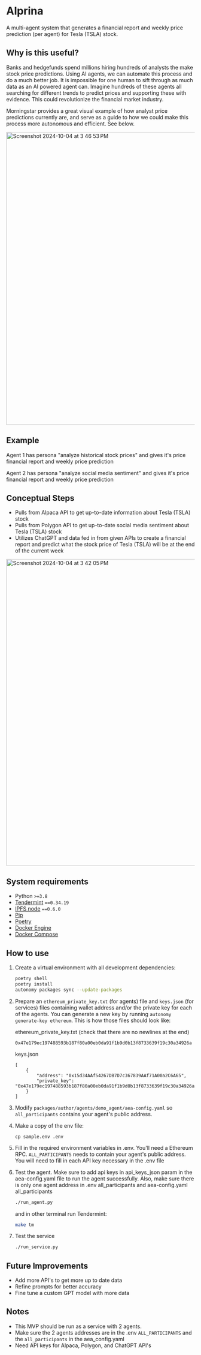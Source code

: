# Alprina

A multi-agent system that generates a financial report and weekly price prediction (per agent) for Tesla (TSLA) stock.

## Why is this useful?

Banks and hedgefunds spend millions hiring hundreds of analysts the make stock price predictions. Using AI agents, we can automate this process and do a much better job. It is impossible for one human to sift through as much data as an AI powered agent can. Imagine hundreds of these agents all searching for different trends to predict prices and supporting these with evidence. This could revolutionize the financial market industry.

Morningstar provides a great visual example of how analyst price predictions currently are, and serve as a guide to how we could make this process more autonomous and efficient. See below.

<img width="781" alt="Screenshot 2024-10-04 at 3 46 53 PM" src="https://github.com/user-attachments/assets/209c0dbd-6823-409d-af0a-83e9d4076286">

## Example

Agent 1 has persona "analyze historical stock prices" and gives it's price financial report and weekly price prediction

Agent 2 has persona "analyze social media sentiment" and gives it's price financial report and weekly price prediction

## Conceptual Steps
- Pulls from Alpaca API to get up-to-date information about Tesla (TSLA) stock
- Pulls from Polygon API to get up-to-date social media sentiment about Tesla (TSLA) stock
- Utilizes ChatGPT and data fed in from given APIs to create a financial report and predict what the stock price of Tesla (TSLA) will be at the end of the current week

<img width="818" alt="Screenshot 2024-10-04 at 3 42 05 PM" src="https://github.com/user-attachments/assets/3be10c94-6c1f-49dc-baa0-d611abe15c5c">

## System requirements

- Python `>=3.8`
- [Tendermint](https://docs.tendermint.com/v0.34/introduction/install.html) `==0.34.19`
- [IPFS node](https://docs.ipfs.io/install/command-line/#official-distributions) `==0.6.0`
- [Pip](https://pip.pypa.io/en/stable/installation/)
- [Poetry](https://python-poetry.org/)
- [Docker Engine](https://docs.docker.com/engine/install/)
- [Docker Compose](https://docs.docker.com/compose/install/)


## How to use

1. Create a virtual environment with all development dependencies:

    ```bash
    poetry shell
    poetry install
    autonomy packages sync --update-packages
    ```

2. Prepare an `ethereum_private_key.txt` (for agents) file and `keys.json` (for services) files containing wallet address and/or the private key for each of the agents. You can generate a new key by running `autonomy generate-key ethereum`. This is how those files should look like:

    ethereum_private_key.txt (check that there are no newlines at the end)

    ```
    0x47e179ec197488593b187f80a00eb0da91f1b9d0b13f8733639f19c30a34926a
    ```

    keys.json
    ```
    [
        {
            "address": "0x15d34AAf54267DB7D7c367839AAf71A00a2C6A65",
            "private_key": "0x47e179ec197488593b187f80a00eb0da91f1b9d0b13f8733639f19c30a34926a"
        }
    ]
    ```

3. Modify `packages/author/agents/demo_agent/aea-config.yaml` so `all_participants` contains your agent's public address.


5. Make a copy of the env file:

    ```cp sample.env .env```

5. Fill in the required environment variables in .env. You'll need a Ethereum RPC. `ALL_PARTICIPANTS` needs to contain your agent's public address. You will need to fill in each API key necessary in the .env file


6. Test the agent. Make sure to add api keys in api_keys_json param in the aea-config.yaml file to run the agent successfully. Also, make sure there is only one agent address in .env all_participants and aea-config.yaml all_participants

    ```bash
    ./run_agent.py
    ```

    and in other terminal run Tendermint:

    ```bash
    make tm
    ```

7. Test the service

    ```bash
    ./run_service.py
    ```


## Future Improvements

- Add more API's to get more up to date data
- Refine prompts for better accuracy
- Fine tune a custom GPT model with more data

## Notes

- This MVP should be run as a service with 2 agents.
- Make sure the 2 agents addresses are in the .env `ALL_PARTICIPANTS` and the `all_participants` in the aea_config.yaml
- Need API keys for Alpaca, Polygon, and ChatGPT API's
